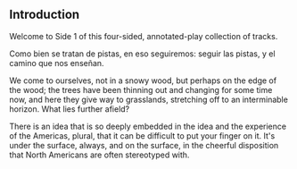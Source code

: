 ## Introduction

Welcome to Side 1 of this four-sided, annotated-play collection of tracks.

Como bien se tratan de pistas, en eso seguiremos: seguir las pistas, y el camino que nos enseñan.

We come to ourselves, not in a snowy wood, but perhaps on the edge of the wood; the trees have been thinning out and changing for some time now, and here they give way to grasslands, stretching off to an interminable horizon. What lies further afield?

There is an idea that is so deeply embedded in the idea and the experience of the Americas, plural, that it can be difficult to put your finger on it. It's under the surface, always, and on the surface, in the cheerful disposition that North Americans are often stereotyped with.

